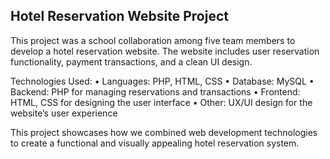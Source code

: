 ## Hotel Reservation Website Project
This project was a school collaboration among five team members to develop a hotel reservation website. The website includes user reservation functionality, payment transactions, and a clean UI design.

Technologies Used:
	•	Languages: PHP, HTML, CSS
	•	Database: MySQL
	•	Backend: PHP for managing reservations and transactions
	•	Frontend: HTML, CSS for designing the user interface
	•	Other: UX/UI design for the website’s user experience

This project showcases how we combined web development technologies to create a functional and visually appealing hotel reservation system.
